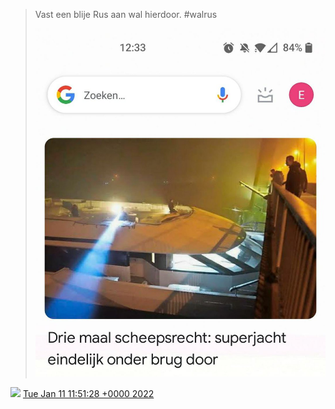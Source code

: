 > Vast een blije Rus aan wal hierdoor\. \#walrus 
> 
> ![](../../media/1480869968455606273-FI0bYmIXoAEXKV7.jpg)

<img src="../../media/tweet.ico" width="12" /> [Tue Jan 11 11:51:28 +0000 2022](https://twitter.com/DromerDenker/status/1480869968455606273)